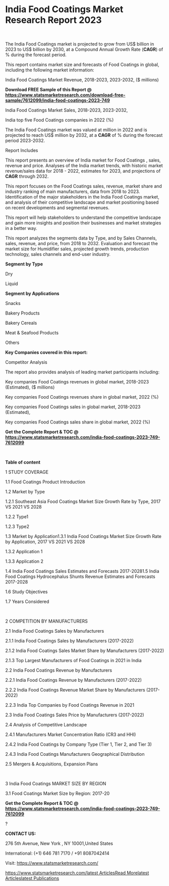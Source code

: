 <h1>India Food Coatings Market Research Report 2023</h1><br/><p>The India Food Coatings market is projected to grow from US$ billion in 2023 to US$ billion by 2030, at a Compound Annual Growth Rate (<strong>CAGR</strong>) of % during the forecast period.</p>
 
 
 
 <p>This report contains market size and forecasts of Food Coatings in global, including the following market information:</p>
 
 
 
 <p>India Food Coatings Market Revenue, 2018-2023, 2023-2032, ($ millions)</p>
 
 
 
 <p><strong>Download FREE Sample of this Report @ <a href="https://www.statsmarketresearch.com/download-free-sample/7612099/india-food-coatings-2023-749">https://www.statsmarketresearch.com/download-free-sample/7612099/india-food-coatings-2023-749</a></strong></p>
 
 
 
 <p>India Food Coatings Market Sales, 2018-2023, 2023-2032,</p>
 
 
 
 <p>India top five Food Coatings companies in 2022 (%)</p>
 
 
 
 <p>The India Food Coatings market was valued at million in 2022 and is projected to reach US$ million by 2032, at a <strong>CAGR</strong> of % during the forecast period 2023-2032.</p>
 
 
 
 <p>Report Includes</p>
 
 
 
 <p>This report presents an overview of India market for Food Coatings , sales, revenue and price. Analyses of the India market trends, with historic market revenue/sales data for 2018 - 2022, estimates for 2023, and projections of <strong>CAGR</strong> through 2032.</p>
 
 
 
 <p>This report focuses on the Food Coatings sales, revenue, market share and industry ranking of main manufacturers, data from 2018 to 2023. Identification of the major stakeholders in the India Food Coatings market, and analysis of their competitive landscape and market positioning based on recent developments and segmental revenues.</p>
 
 
 
 <p>This report will help stakeholders to understand the competitive landscape and gain more insights and position their businesses and market strategies in a better way.</p>
 
 
 
 <p>This report analyzes the segments data by Type, and by Sales Channels, sales, revenue, and price, from 2018 to 2032. Evaluation and forecast the market size for Humidifier sales, projected growth trends, production technology, sales channels and end-user industry.</p>
 
 
 
 <p><strong>Segment by Type</strong></p>
 
 
 
 <p>Dry</p>
 
 
 
 <p>Liquid</p>
 
 
 
 <p><strong>Segment <strong><strong>by Applications</strong></strong></strong></p>
 
 
 
 <p>Snacks</p>
 
 
 
 <p>Bakery Products</p>
 
 
 
 <p>Bakery Cereals</p>
 
 
 
 <p>Meat & Seafood Products</p>
 
 
 
 <p>Others</p>
 
 
 
 <p><strong>Key Companies covered in this report:</strong></p>
 
 
 
 <p>Competitor Analysis</p>
 
 
 
 <p>The report also provides analysis of leading market participants including:</p>
 
 
 
 <p>Key companies Food Coatings revenues in global market, 2018-2023 (Estimated), ($ millions)</p>
 
 
 
 <p>Key companies Food Coatings revenues share in global market, 2022 (%)</p>
 
 
 
 <p>Key companies Food Coatings sales in global market, 2018-2023 (Estimated),</p>
 
 
 
 <p>Key companies Food Coatings sales share in global market, 2022 (%)</p>
 
 
 
 <div><b>Get the Complete Report & TOC @ <a href="https://www.statsmarketresearch.com/india-food-coatings-2023-749-7612099">https://www.statsmarketresearch.com/india-food-coatings-2023-749-7612099</a></b></div>
 
 
 
 <p><br />
 
 <b>Table of content</b></p>
 
 
 
 <p>1 STUDY COVERAGE<br />
 
 1.1 Food Coatings Product Introduction<br />
 
 1.2 Market by Type<br />
 
 1.2.1 Southeast Asia Food Coatings Market Size Growth Rate by Type, 2017 VS 2021 VS 2028<br />
 
 1.2.2 Type1<br />
 
 1.2.3 Type2<br />
 
 1.3 Market by Application1.3.1 India Food Coatings Market Size Growth Rate by Application, 2017 VS 2021 VS 2028<br />
 
 1.3.2 Application 1<br />
 
 1.3.3 Application 2<br />
 
 1.4 India Food Coatings Sales Estimates and Forecasts 2017-20281.5 India Food Coatings Hydrocephalus Shunts Revenue Estimates and Forecasts 2017-2028<br />
 
 1.6 Study Objectives<br />
 
 1.7 Years Considered<br />
 
 <br />
 
 2 COMPETITION BY MANUFACTURERS<br />
 
 2.1 India Food Coatings Sales by Manufacturers<br />
 
 2.1.1 India Food Coatings Sales by Manufacturers (2017-2022)<br />
 
 2.1.2 India Food Coatings Sales Market Share by Manufacturers (2017-2022)<br />
 
 2.1.3 Top Largest Manufacturers of Food Coatings in 2021 in India<br />
 
 2.2 India Food Coatings Revenue by Manufacturers<br />
 
 2.2.1 India Food Coatings Revenue by Manufacturers (2017-2022)<br />
 
 2.2.2 India Food Coatings Revenue Market Share by Manufacturers (2017-2022)<br />
 
 2.2.3 India Top Companies by Food Coatings Revenue in 2021<br />
 
 2.3 India Food Coatings Sales Price by Manufacturers (2017-2022)<br />
 
 2.4 Analysis of Competitive Landscape<br />
 
 2.4.1 Manufacturers Market Concentration Ratio (CR3 and HHI)<br />
 
 2.4.2 India Food Coatings by Company Type (Tier 1, Tier 2, and Tier 3)<br />
 
 2.4.3 India Food Coatings Manufacturers Geographical Distribution<br />
 
 2.5 Mergers & Acquisitions, Expansion Plans<br />
 
 <br />
 
 3 India Food Coatings MARKET SIZE BY REGION<br />
 
 3.1 Food Coatings Market Size by Region: 2017-20</p>
 
 
 
 <div><b>Get the Complete Report & TOC @ <a href="https://www.statsmarketresearch.com/india-food-coatings-2023-749-7612099">https://www.statsmarketresearch.com/india-food-coatings-2023-749-7612099</a></b></div>
 
 
 
 <p>? </p>
 
 
 
 <p><b>CONTACT US:</b><br />
 
 276 5th Avenue, New York , NY 10001,United States<br />
 
 International: (+1) 646 781 7170 / +91 8087042414<br />
 
 Visit: <a href="https://www.statsmarketresearch.com/">https://www.statsmarketresearch.com/</a><br />
 
 <a href="https://gyeongbokgung.com">https://www.statsmarketresearch.com/</a><a href="https://hallyeomaritime.com">latest Articles</a><a href="https://jingwansa.com">Read More</a><a href="https://nguoiviet.jp/">latest Articles</a><a href="https://www.intelmarketresearch.com/">latest Publications</a></p>